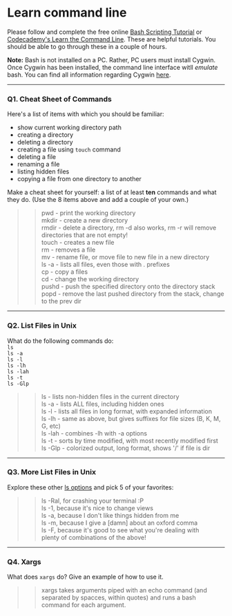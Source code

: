 # Learn command line

Please follow and complete the free online [Bash Scripting Tutorial](https://ryanstutorials.net/bash-scripting-tutorial/) or [Codecademy's Learn the Command Line](https://www.codecademy.com/learn/learn-the-command-line). These are helpful tutorials. You should be able to go through these in a couple of hours.

**Note:** Bash is not installed on a PC. Rather, PC users must install Cygwin. Once Cygwin has been installed, the command line interface witll _emulate_ bash. You can find all information regarding Cygwin [here](https://www.cygwin.com/).

---

### Q1.  Cheat Sheet of Commands  

Here's a list of items with which you should be familiar:  
* show current working directory path
* creating a directory
* deleting a directory
* creating a file using `touch` command
* deleting a file
* renaming a file
* listing hidden files
* copying a file from one directory to another

Make a cheat sheet for yourself: a list of at least **ten** commands and what they do.  (Use the 8 items above and add a couple of your own.)  

> > pwd - print the working directory  
> > mkdir - create a new directory  
> > rmdir - delete a directory, rm -d also works, rm -r will remove directories
> > that are not empty!  
> > touch <filename> - creates a new file  
> > rm - removes a file  
> > mv - rename file, or move file to new file in a new directory   
> > ls -a - lists all files, even those with . prefixes  
> > cp - copy a files  
> > cd - change the working directory  
> > pushd - push the specified directory onto the directory stack  
> > popd - remove the last pushed directory from the stack, change to the prev
> > dir

---

### Q2.  List Files in Unix   

What do the following commands do:  
`ls`  
`ls -a`  
`ls -l`  
`ls -lh`  
`ls -lah`  
`ls -t`  
`ls -Glp`  

> > ls - lists non-hidden files in the current directory  
> > ls -a - lists ALL files, including hidden ones  
> > ls -l - lists all files in long format, with expanded information  
> > ls -lh - same as above, but gives suffixes for file sizes (B, K, M, G, etc)  
> > ls -lah - combines -lh with -a options  
> > ls -t - sorts by time modified, with most recently modified first  
> > ls -Glp - colorized output, long format, shows '/' if file is dir   

---

### Q3.  More List Files in Unix  

Explore these other [ls options](http://www.techonthenet.com/unix/basic/ls.php) and pick 5 of your favorites:

> > ls -Ral, for crashing your terminal :P    
> > ls -1, because it's nice to change views  
> > ls -a, because I don't like things hidden from me  
> > ls -m, because I give a [damn] about an oxford comma  
> > ls -F, because it's good to see what you're dealing with  
> > plenty of combinations of the above!  
---

### Q4.  Xargs   

What does `xargs` do? Give an example of how to use it.

> > xargs takes arguments piped with an echo command (and separated by
> > spacces, within quotes) and runs a bash command for each argument.
